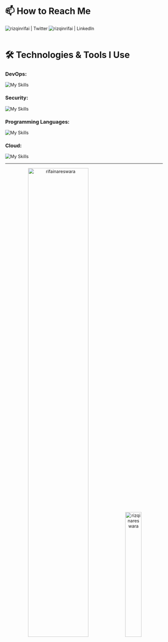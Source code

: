 # 📫 How to Reach Me

[<img align="left" alt="rizqinrifai | Twitter"  src="https://skillicons.dev/icons?i=twitter" />][twitter]
[<img align="left" alt="rizqinrifai | LinkedIn"  src="https://skillicons.dev/icons?i=linkedin" />][linkedin]

</br>
</br>

# 🛠️ Technologies & Tools I Use


### DevOps:
![My Skills](https://skillicons.dev/icons?i=docker,kubernetes,nginx,jenkins,grafana,prometheus,ansible,terraform&theme=dark)

### Security:
![My Skills](https://skillicons.dev/icons?i=snyk,sonarqube,owasp&theme=dark)

### Programming Languages:
![My Skills](https://skillicons.dev/icons?i=rust,actix,python,fastapi,go,java&theme=dark)


### Cloud:
![My Skills](https://skillicons.dev/icons?i=aws,gcp&theme=dark)

---

<p align="center">
  <img width="62%" src="https://github-profile-summary-cards.vercel.app/api/cards/profile-details?username=rifainareswara&theme=dark" alt="rifainareswara" />
  <img width="32%" src="https://github-readme-stats.vercel.app/api/top-langs?username=rifainareswara&show_icons=true&locale=en&layout=compact&theme=dark" alt="rizqinareswara" />
</p>



[website]: https://www.nareswara.com/  
[twitter]: https://twitter.com/rizqinrifai  
[youtube]: https://youtube.com/rizqinrifai  
[instagram]: https://instagram.com/rizqinrifai  
[linkedin]: https://linkedin.com/in/rnrifai
